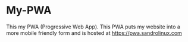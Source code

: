 # My-PWA
This my PWA (Progressive Web App). This PWA puts my website into a more mobile friendly form and is hosted at https://pwa.sandrolinux.com
